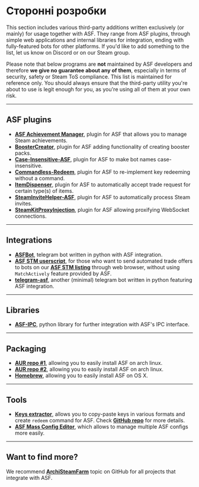 # Сторонні розробки

This section includes various third-party additions written exclusively (or mainly) for usage together with ASF. They range from ASF plugins, through simple web applications and internal libraries for integration, ending with fully-featured bots for other platforms. If you'd like to add something to the list, let us know on Discord or on our Steam group.

Please note that below programs are **not** maintained by ASF developers and therefore **we give no guarantee about any of them**, especially in terms of security, safety or Steam ToS compliance. This list is maintained for reference only. You should always ensure that the third-party utility you're about to use is legit enough for you, as you're using all of them at your own risk.

---

## ASF plugins

- **[ASF Achievement Manager](https://github.com/Ryzhehvost/ASF-Achievement-Manager)**, plugin for ASF that allows you to manage Steam achievements.
- **[BoosterCreator](https://github.com/Ryzhehvost/BoosterCreator)**, plugin for ASF adding functionality of creating booster packs.
- **[Case-Insensitive-ASF](https://github.com/Ryzhehvost/Case-Insensitive-ASF)**, plugin for ASF to make bot names case-insensitive.
- **[Commandless-Redeem](https://github.com/Ryzhehvost/Commandless-Redeem)**, plugin for ASF to re-implement key redeeming without a command.
- **[ItemDispenser](https://github.com/Ryzhehvost/ItemDispenser)**, plugin for ASF to automatically accept trade request for certain type(s) of items.
- **[SteamInviteHelper-ASF](https://github.com/1461748123/SteamInviteHelper-ASF)**, plugin for ASF to automatically process Steam invites.
- **[SteamKitProxyInjection](https://github.com/Vital7/SteamKitProxyInjection)**, plugin for ASF allowing proxifying WebSocket connections.

---

## Integrations

- **[ASFBot](https://github.com/dmcallejo/ASFBot)**, telegram bot written in python with ASF integration.
- **[ASF STM userscript](https://greasyfork.org/en/scripts/404754-asf-stm)**, for those who want to send automated trade offers to bots on our **[ASF STM listing](https://github.com/JustArchiNET/ArchiSteamFarm/wiki/Statistics#public-asf-stm-listing)** through web browser, without using `MatchActively` feature provided by ASF.
- **[telegram-asf](https://github.com/deluxghost/telegram-asf)**, another (minimal) telegram bot written in python featuring ASF integration.

---

## Libraries

- **[ASF-IPC](https://github.com/deluxghost/ASF_IPC)**, python library for further integration with ASF's IPC interface.

---

## Packaging

- **[AUR repo #1](https://aur.archlinux.org/packages/asf)**, allowing you to easily install ASF on arch linux.
- **[AUR repo #2](https://aur.archlinux.org/packages/archisteamfarm-bin)**, allowing you to easily install ASF on arch linux.
- **[Homebrew](https://formulae.brew.sh/formula/archi-steam-farm)**, allowing you to easily install ASF on OS X.

---

## Tools

- **[Keys extractor](https://ske.xpixv.com)**, allows you to copy-paste keys in various formats and create `redeem` command for ASF. Check **[GitHub repo](https://github.com/PixvIO/SKE)** for more details.
- **[ASF Mass Config Editor](https://github.com/genesix-eu/ASF_MCE)**, which allows to manage multiple ASF configs more easily.

---

## Want to find more?

We recommend **[ArchiSteamFarm](https://github.com/topics/archisteamfarm)** topic on GitHub for all projects that integrate with ASF.